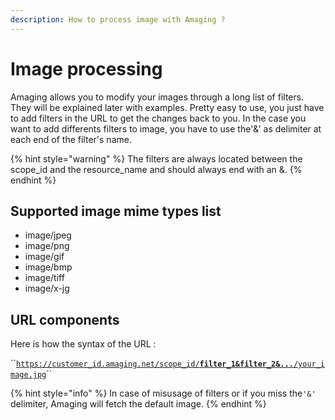 ```yaml
---
description: How to process image with Amaging ?
---
```


# Image processing

Amaging allows you to modify your images through a long list of filters. They will be explained later with examples. Pretty easy to use, you just have to add filters in the URL to get the changes back to you. In the case you want to add differents filters to image, you have to use the'&' as delimiter at each end of the filter's name. 

{% hint style="warning" %}
The filters are always located between the scope\_id and the resource\_name and should always end with an &.
{% endhint %}

## Supported image mime types list

* image/jpeg
* image/png
* image/gif
* image/bmp
* image/tiff
* image/x-jg

## URL components

Here is how the syntax of the URL :

\`\`[`https://customer_id.amaging.net/scope_id/`**`filter_1&filter_2&...`**`/your_image.jpg`](https://customer_id.amaging.net/scope_id/filter_1&filter_2&.../your_image.jpg)\`\`

{% hint style="info" %}
In case of misusage of filters or if you miss the`'&'` delimiter, Amaging will fetch the default image.
{% endhint %}

